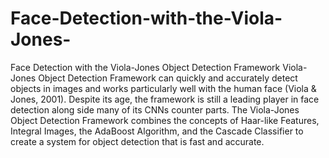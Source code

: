 # Face-Detection-with-the-Viola-Jones-
Face Detection with the Viola-Jones Object Detection Framework 
Viola-Jones Object Detection Framework can quickly and accurately detect objects in images and works particularly well with the human face (Viola & Jones, 2001). Despite its age, the framework is still a leading player in face detection along side many of its CNNs counter parts. The Viola-Jones Object Detection Framework combines the concepts of Haar-like Features, Integral Images, the AdaBoost Algorithm, and the Cascade Classifier to create a system for object detection that is fast and accurate. 
